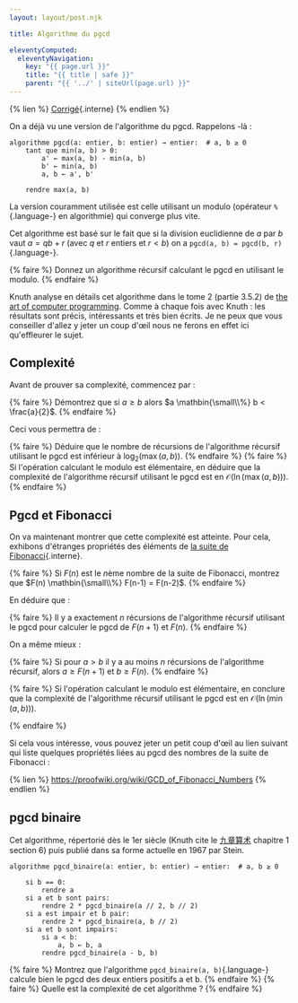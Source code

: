 ```yaml
---
layout: layout/post.njk

title: Algorithme du pgcd

eleventyComputed:
  eleventyNavigation:
    key: "{{ page.url }}"
    title: "{{ title | safe }}"
    parent: "{{ '../' | siteUrl(page.url) }}"
---
```


{% lien %}
[Corrigé](./corrigé){.interne}
{% endlien %}

On a déjà vu une version de l'algorithme du pgcd. Rappelons -là :

```pseudocode
algorithme pgcd(a: entier, b: entier) → entier:  # a, b ≥ 0
    tant que min(a, b) > 0:
        a' ← max(a, b) - min(a, b)
        b' ← min(a, b)
        a, b ← a', b'
    
    rendre max(a, b)
```

La version couramment utilisée est celle utilisant un modulo (opérateur `%`{.language-} en algorithmie) qui converge plus vite.

Cet algorithme est basé sur le fait que si la division euclidienne de $a$ par $b$ vaut $a = qb + r$ (avec $q$ et $r$ entiers et $r < b$) on a `pgcd(a, b) = pgcd(b, r)`{.language-}.

{% faire %}
Donnez un algorithme récursif calculant le pgcd en utilisant le modulo.
{% endfaire %}

Knuth analyse en détails cet algorithme dans le tome 2 (partie 3.5.2) de [the art of computer programming](https://fr.wikipedia.org/wiki/The_Art_of_Computer_Programming). Comme à chaque fois avec Knuth : les résultats sont précis, intéressants et très bien écrits. Je ne peux que vous conseiller d'allez y jeter un coup d'œil nous ne ferons en effet ici qu'effleurer le sujet.

## Complexité

Avant de prouver sa complexité, commencez par :

{% faire %}
Démontrez que si $a\geq b$ alors $a \mathbin{\small\\%} b < \frac{a}{2}$.
{% endfaire %}

Ceci vous permettra de :

{% faire %}
Déduire que le nombre de récursions de l'algorithme récursif utilisant le pgcd est inférieur à $\log_2(\max(a, b))$.
{% endfaire %}
{% faire %}
Si l'opération calculant le modulo est élémentaire, en déduire que la complexité de l'algorithme récursif utilisant le pgcd est en $\mathcal{O}(\ln(\max(a, b)))$.
{% endfaire %}

## Pgcd et Fibonacci

On va maintenant montrer que cette complexité est atteinte. Pour cela, exhibons d'étranges propriétés des éléments de [la suite de Fibonacci](../fibonacci/){.interne}.

{% faire %}
Si $F(n)$ est le $n$ème nombre de la suite de Fibonacci, montrez que $F(n) \mathbin{\small\\%} F(n-1) = F(n-2)$.
{% endfaire %}

En déduire que :

{% faire %}
Il y a exactement $n$ récursions de l'algorithme récursif utilisant le pgcd pour calculer le pgcd de  $F(n+1)$ et $F(n)$.
{% endfaire %}

On a même mieux :

{% faire %}
Si pour $a> b$ il y a au moins $n$ récursions de l'algorithme récursif, alors $a\geq F(n+1)$ et $b\geq F(n)$.
{% endfaire %}

{% faire %}
Si l'opération calculant le modulo est élémentaire, en conclure que la complexité de l'algorithme récursif utilisant le pgcd est en $\mathcal{O}(\ln(\min(a, b)))$.

{% endfaire %}

Si cela vous intéresse, vous pouvez jeter un petit coup d'œil au lien suivant qui liste quelques propriétés liées au pgcd des nombres de la suite de Fibonacci :

{% lien %}
<https://proofwiki.org/wiki/GCD_of_Fibonacci_Numbers>
{% endlien %}

## pgcd binaire

Cet algorithme, répertorié dès le 1er siècle (Knuth cite le [九章算术](https://fr.wikipedia.org/wiki/Les_Neuf_Chapitres_sur_l%27art_math%C3%A9matique) chapitre 1 section 6) puis publié dans sa forme actuelle en 1967 par Stein.

<span id="algorithme-pgcd-binaire"></span>

```pseudocode
algorithme pgcd_binaire(a: entier, b: entier) → entier:  # a, b ≥ 0

    si b == 0:
        rendre a
    si a et b sont pairs:
        rendre 2 * pgcd_binaire(a // 2, b // 2)
    si a est impair et b pair:
        rendre 2 * pgcd_binaire(a, b // 2)
    si a et b sont impairs:
        si a < b:
            a, b ← b, a
        rendre pgcd_binaire(a - b, b)
```

{% faire %}
Montrez que l'algorithme `pgcd_binaire(a, b)`{.language-} calcule bien le pgcd des deux entiers positifs a et b.
{% endfaire %}
{% faire %}
Quelle est la complexité de cet algorithme ?
{% endfaire %}
